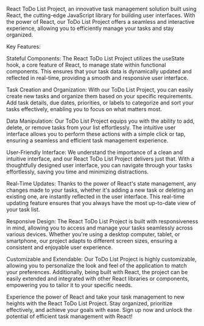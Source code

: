 React ToDo List Project, an innovative task management solution built using React, the cutting-edge JavaScript library for building user interfaces. With the power of React, our ToDo List Project offers a seamless and interactive experience, allowing you to efficiently manage your tasks and stay organized.

Key Features:

Stateful Components: The React ToDo List Project utilizes the useState hook, a core feature of React, to manage state within functional components. This ensures that your task data is dynamically updated and reflected in real-time, providing a smooth and responsive user interface.

Task Creation and Organization: With our ToDo List Project, you can easily create new tasks and organize them based on your specific requirements. Add task details, due dates, priorities, or labels to categorize and sort your tasks effectively, enabling you to focus on what matters most.

Data Manipulation: Our ToDo List Project equips you with the ability to add, delete, or remove tasks from your list effortlessly. The intuitive user interface allows you to perform these actions with a simple click or tap, ensuring a seamless and efficient task management experience.

User-Friendly Interface: We understand the importance of a clean and intuitive interface, and our React ToDo List Project delivers just that. With a thoughtfully designed user interface, you can navigate through your tasks effortlessly, saving you time and minimizing distractions.

Real-Time Updates: Thanks to the power of React's state management, any changes made to your tasks, whether it's adding a new task or deleting an existing one, are instantly reflected in the user interface. This real-time updating feature ensures that you always have the most up-to-date view of your task list.

Responsive Design: The React ToDo List Project is built with responsiveness in mind, allowing you to access and manage your tasks seamlessly across various devices. Whether you're using a desktop computer, tablet, or smartphone, our project adapts to different screen sizes, ensuring a consistent and enjoyable user experience.

Customizable and Extendable: Our ToDo List Project is highly customizable, allowing you to personalize the look and feel of the application to match your preferences. Additionally, being built with React, the project can be easily extended and integrated with other React libraries or components, empowering you to tailor it to your specific needs.

Experience the power of React and take your task management to new heights with the React ToDo List Project. Stay organized, prioritize effectively, and achieve your goals with ease. Sign up now and unlock the potential of efficient task management with React!
